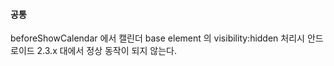 #### 공통  

beforeShowCalendar 에서 캘린더 base element 의 visibility:hidden 처리시 안드로이드 2.3.x 대에서 정상 동작이 되지 않는다. 


